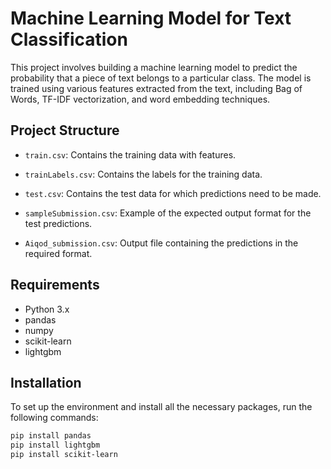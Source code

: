 # Machine Learning Model for Text Classification

This project involves building a machine learning model to predict the probability that a piece of text belongs to a particular class. The model is trained using various features extracted from the text, including Bag of Words, TF-IDF vectorization, and word embedding techniques.

## Project Structure

- `train.csv`: Contains the training data with features.
- `trainLabels.csv`: Contains the labels for the training data.
- `test.csv`: Contains the test data for which predictions need to be made.
- `sampleSubmission.csv`: Example of the expected output format for the test predictions.

- `Aiqod_submission.csv`: Output file containing the predictions in the required format.


## Requirements

- Python 3.x
- pandas
- numpy
- scikit-learn
- lightgbm

## Installation

To set up the environment and install all the necessary packages, run the following commands:

```bash
pip install pandas
pip install lightgbm
pip install scikit-learn


